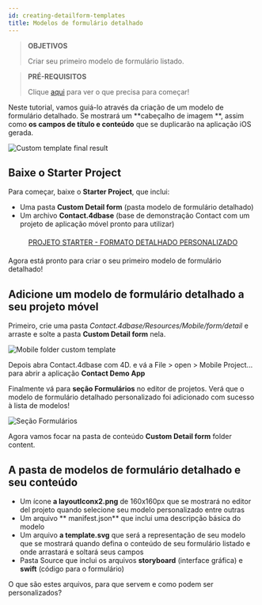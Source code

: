 ```yaml
---
id: creating-detailform-templates
title: Modelos de formulário detalhado
---
```


> **OBJETIVOS**
> 
> Criar seu primeiro modelo de formulário listado.


> **PRÉ-REQUISITOS**
> 
> Clique [aqui](prerequisites.html) para ver o que precisa para começar!


Neste tutorial, vamos guiá-lo através da criação de um modelo de formulário detalhado. Se mostrará um **cabeçalho de imagem **, assim como **os campos de título e conteúdo** que se duplicarão na aplicação iOS gerada.

![Custom template final result](assets/en/custom-detailform/custom-template-final-result.png)

## Baixe o Starter Project

Para começar, baixe o **Starter Project**, que inclui:

* Uma pasta **Custom Detail form** (pasta modelo de formulário detalhado)
* Um archivo **Contact.4dbase** (base de demonstração Contact com um projeto de aplicação móvel pronto para utilizar)

<div markdown="1" style="text-align: center; margin-top: 20px; margin-bottom: 20px">
<a class="button"
href="https://github.com/4d-go-mobile/tutorial-CustomDetailForm/archive/d6e32c547604bd32f56528b02310d083a844ffcc.zip">PROJETO STARTER - FORMATO DETALHADO PERSONALIZADO</a>
</div>

Agora está pronto para criar o seu primeiro modelo de formulário detalhado!

## Adicione um modelo de formulário detalhado a seu projeto móvel

Primeiro, crie uma pasta *Contact.4dbase/Resources/Mobile/form/detail* e arraste e solte a pasta **Custom Detail form** nela.

![Mobile folder custom template](assets/en/custom-detailform/mobile-folder-custom-template.png)

Depois abra Contact.4dbase com 4D. e vá a File > open > Mobile Project... para abrir a aplicação **Contact Demo App**

Finalmente vá para **seção Formulários** no editor de projetos. Verá que o modelo de formulário detalhado personalizado foi adicionado com sucesso à lista de modelos!

![Seção Formulários](assets/en/custom-detailform/custom-detailform-template.png)

Agora vamos focar na pasta de conteúdo **Custom Detail form** folder content.

## A pasta de modelos de formulário detalhado e seu conteúdo

* Um ícone **a layoutIconx2.png** de 160x160px que se mostrará no editor del projeto quando selecione seu modelo personalizado entre outras
* Um arquivo ** manifest.json** que inclui uma descripção básica do modelo
* Um arquivo **a template.svg** que será a representação de seu modelo que se mostrará quando defina o conteúdo de seu formulário listado e onde arrastará e soltará seus campos
* Pasta Source que inclui os arquivos **storyboard** (interface gráfica) e **swift** (código para o formulário)

O que são estes arquivos, para que servem e como podem ser personalizados?